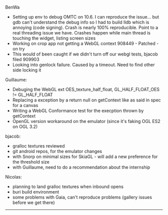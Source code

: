 BenWa
* Setting up env to debug OMTC on 10.6. I can reproduce the issue... but gdb can't understand the debug info so I had to build lldb which is annoying (code signing). Crash is nearly 100% reproducible. Point to a real threading issue we have. Crashes happen while main thread is touching the widget, listing screen sizes
* Working on crop app not getting a WebGL context 908449 - Patched - on try
* This would of been caught if we didn't turn off our webgl tests, bjacob filed 909903
* Looking into genlock failure. Caused by a timeout. Need to find other side locking it

Guillaume:
* Debuging the WebGL ext OES_texture_half_float, GL_HALF_FLOAT_OES != GL_HALF_FLOAT
* Replacing a exception by a return null on getContext like as said in spec for a canvas
* Writing a WebGL Conformance test for the execption thrown by getContext
* OpenGL version workaround on the emulator (since it's faking OGL ES2 on OGL 3.2)

bjacob:
* gralloc textures reviewed
* git android repos, for the emulator changes
* with Snorp on minimal sizes for SkiaGL - will add a new preference for the threshold size
* with Guillaume, need to do a recommendation about the internship

Nicolas:
* planning to land gralloc textures when inbound opens
* buri build environment
* some problems with Gaia, can't reproduce problems (gallery issues before we get there)

________________


